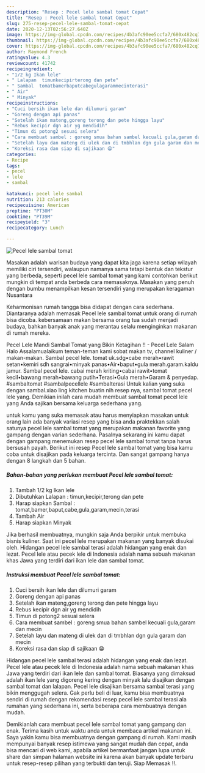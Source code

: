 ```yaml
---
description: "Resep : Pecel lele sambal tomat Cepat"
title: "Resep : Pecel lele sambal tomat Cepat"
slug: 275-resep-pecel-lele-sambal-tomat-cepat
date: 2020-12-13T02:56:27.640Z
image: https://img-global.cpcdn.com/recipes/4b3afc90ee5ccfa7/680x482cq70/pecel-lele-sambal-tomat-foto-resep-utama.jpg
thumbnail: https://img-global.cpcdn.com/recipes/4b3afc90ee5ccfa7/680x482cq70/pecel-lele-sambal-tomat-foto-resep-utama.jpg
cover: https://img-global.cpcdn.com/recipes/4b3afc90ee5ccfa7/680x482cq70/pecel-lele-sambal-tomat-foto-resep-utama.jpg
author: Raymond French
ratingvalue: 4.3
reviewcount: 41742
recipeingredient:
- "1/2 kg Ikan lele"
- " Lalapan  timunkecipirterong dan pete"
- " Sambal  tomatbamerbaputcabegulagarammecinterasi"
- " Air"
- " Minyak"
recipeinstructions:
- "Cuci bersih ikan lele dan dilumuri garam"
- "Goreng dengan api panas"
- "Setelah ikan mateng,goreng terong dan pete hingga layu"
- "Rebus kecipir dgn air yg mendidih"
- "Timun di potong2 sesuai selera"
- "Cara membuat sambel : goreng smua bahan sambel kecuali gula,garam dan mecin"
- "Setelah layu dan mateng di ulek dan di tmbhlan dgn gula garam dan mecin"
- "Koreksi rasa dan siap di sajikaan 😁"
categories:
- Recipe
tags:
- pecel
- lele
- sambal

katakunci: pecel lele sambal 
nutrition: 213 calories
recipecuisine: American
preptime: "PT30M"
cooktime: "PT39M"
recipeyield: "3"
recipecategory: Lunch

---
```



![Pecel lele sambal tomat](https://img-global.cpcdn.com/recipes/4b3afc90ee5ccfa7/680x482cq70/pecel-lele-sambal-tomat-foto-resep-utama.jpg)

Masakan adalah warisan budaya yang dapat kita jaga karena setiap wilayah memiliki ciri tersendiri, walaupun namanya sama tetapi bentuk dan tekstur yang berbeda, seperti pecel lele sambal tomat yang kami contohkan berikut mungkin di tempat anda berbeda cara memasaknya. Masakan yang penuh dengan bumbu menampilkan kesan tersendiri yang merupakan keragaman Nusantara

Keharmonisan rumah tangga bisa didapat dengan cara sederhana. Diantaranya adalah memasak Pecel lele sambal tomat untuk orang di rumah bisa dicoba. kebersamaan makan bersama orang tua sudah menjadi budaya, bahkan banyak anak yang merantau selalu menginginkan makanan di rumah mereka.

Pecel Lele Mandi Sambal Tomat yang Bikin Ketagihan !! - Pecel Lele Salam Halo Assalamualaikum teman-teman kami sobat makan tv, channel kuliner / makan-makan. Sambal pecel lele. tomat uk.sdg•cabe merah•rawit setan•kemiri sdh sangrai•minyak panas•Air•baput•gula merah.garam.kaldu jamur. Sambal pecel lele. cabai merah kriting•cabai rawit•tomat kecil•bawang merah•bawang putih•Terasi•Gula merah•Garam &amp; penyedap. #sambaltomat #sambalpecellele #sambalterasi Untuk kalian yang suka dengan sambal.xiao ling kitchen buatin nih resep nya, sambal tomat pecel lele yang. Demikian inilah cara mudah membuat sambal tomat pecel lele yang Anda sajikan bersama keluarga sederhana yang.

untuk kamu yang suka memasak atau harus menyiapkan masakan untuk orang lain ada banyak variasi resep yang bisa anda praktekkan salah satunya pecel lele sambal tomat yang merupakan makanan favorite yang gampang dengan varian sederhana. Pasalnya sekarang ini kamu dapat dengan gampang menemukan resep pecel lele sambal tomat tanpa harus bersusah payah.
Berikut ini resep Pecel lele sambal tomat yang bisa kamu coba untuk disajikan pada keluarga tercinta. Dan sangat gampang hanya dengan 8 langkah dan 5 bahan.


<!--inarticleads1-->

##### Bahan-bahan yang perlukan membuat Pecel lele sambal tomat:

1. Tambah 1/2 kg Ikan lele
1. Dibutuhkan  Lalapan : timun,kecipir,terong dan pete
1. Harap siapkan  Sambal : tomat,bamer,baput,cabe,gula,garam,mecin,terasi
1. Tambah  Air
1. Harap siapkan  Minyak


Jika berhasil membuatnya, mungkin saja Anda berpikir untuk membuka bisnis kuliner. Saat ini pecel lele merupakan makanan yang banyak disukai oleh. Hidangan pecel lele sambal terasi adalah hidangan yang enak dan lezat. Pecel lele atau pecek lele di Indonesia adalah nama sebuah makanan khas Jawa yang terdiri dari ikan lele dan sambal tomat. 

<!--inarticleads2-->

##### Instruksi membuat  Pecel lele sambal tomat:

1. Cuci bersih ikan lele dan dilumuri garam
1. Goreng dengan api panas
1. Setelah ikan mateng,goreng terong dan pete hingga layu
1. Rebus kecipir dgn air yg mendidih
1. Timun di potong2 sesuai selera
1. Cara membuat sambel : goreng smua bahan sambel kecuali gula,garam dan mecin
1. Setelah layu dan mateng di ulek dan di tmbhlan dgn gula garam dan mecin
1. Koreksi rasa dan siap di sajikaan 😁


Hidangan pecel lele sambal terasi adalah hidangan yang enak dan lezat. Pecel lele atau pecek lele di Indonesia adalah nama sebuah makanan khas Jawa yang terdiri dari ikan lele dan sambal tomat. Biasanya yang dimaksud adalah ikan lele yang digoreng kering dengan minyak lalu disajikan dengan sambal tomat dan lalapan. Pecel lele disajikan bersama sambal terasi yang bikin menggugah selera. Gak perlu beli di luar, kamu bisa membuatnya sendiri di rumah dengan rekomendasi resep pecel lele sambal terasi ala rumahan yang sederhana ini, serta beberapa cara membuatnya dengan mudah. 

Demikianlah cara membuat pecel lele sambal tomat yang gampang dan enak. Terima kasih untuk waktu anda untuk membaca artikel makanan ini. Saya yakin kamu bisa membuatnya dengan gampang di rumah. Kami masih mempunyai banyak resep istimewa yang sangat mudah dan cepat, anda bisa mencari di web kami, apabila artikel bermanfaat jangan lupa untuk share dan simpan halaman website ini karena akan banyak update terbaru untuk resep-resep pilihan yang terbukti dan teruji. Siap Memasak !!. 
